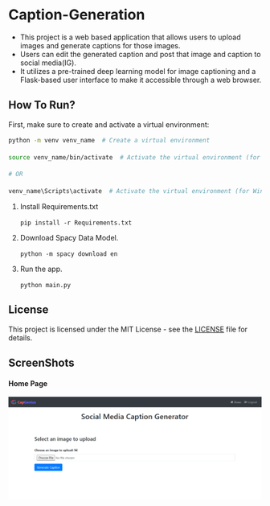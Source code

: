 # Caption-Generation
- This project is a web based application that allows users to upload images and generate captions for those images. 
- Users can edit the generated caption and post that image and caption to social media(IG).
- It utilizes a pre-trained deep learning model for image captioning and a Flask-based user interface to make it accessible through a web browser.

## How To Run?

First, make sure to create and activate a virtual environment:

   ```bash
   python -m venv venv_name  # Create a virtual environment

   source venv_name/bin/activate  # Activate the virtual environment (for macOS/Linux)
   
   # OR
   
   venv_name\Scripts\activate  # Activate the virtual environment (for Windows)
```
1. Install Requirements.txt

    `pip install -r Requirements.txt`
2. Download Spacy Data Model.

      `python -m spacy download en`

3. Run the app.

      `python main.py`

## License

This project is licensed under the MIT License - see the [LICENSE](LICENSE) file for details.


## ScreenShots

#### Home Page
![Home Page](Homepage.PNG)